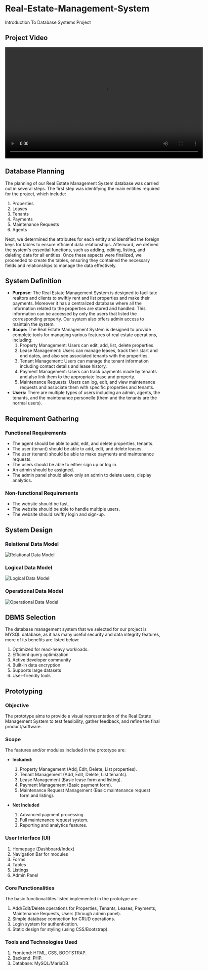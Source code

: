 # Real-Estate-Management-System
Introduction To Database Systems Project

## Project Video  
<video width="640" height="360" controls>
  <source src="https://github.com/Fasih-131/Real-Estate-Management-System/raw/main/project_sr.mp4" type="video/mp4">
  Your browser does not support the video tag.
</video>

## Database Planning
The planning of our Real Estate Management System database was carried out in several steps. The first step was identifying the main entities required for the project, which include: 
1.	Properties
2.	Leases
3.	Tenants
4.	Payments
5.	Maintenance Requests
6.	Agents

Next, we determined the attributes for each entity and identified the foreign keys for tables to ensure efficient data relationships. Afterward, we defined the system's essential functions, such as adding, editing, listing, and deleting data for all entities. Once these aspects were finalized, we proceeded to create the tables, ensuring they contained the necessary fields and relationships to manage the data effectively.

## System Definition
  - **Purpose:** The Real Estate Management System is designed to facilitate realtors and clients to swiftly rent and list properties and make their payments. Moreover it has a centralized database where all the                     information related to the properties are stored and handled. This information can be accessed by only the users that listed the corresponding property. Our system also offers admin access to                        maintain the system.
  - **Scope:** The Real Estate Management System is designed to provide complete tools for managing various features of real estate operations, including:
      1. Property Management: Users can edit, add, list, delete properties.
      2. Lease Management: Users can manage leases, track their start and end dates, and also see associated tenants with the properties.
      3. Tenant Management: Users can manage the tenant information including contact details and lease history.
      4. Payment Management: Users can track payments made by tenants and also link them to the appropriate lease and property.
      5. Maintenance Requests: Users can log, edit, and view maintenance requests and associate them with specific properties and tenants.
  - **Users:** There are multiple types of users including an admin, agents, the tenants, and the maintenance personelle (them and the tenants are the normal users).

## Requirement Gathering
### Functional Requirements
  - The agent should be able to add, edit, and delete properties, tenants.
  - The user (tenant) should be able to add, edit, and delete leases.
  - The user (tenant) should be able to make payments and maintenance requests.
  - The users should be able to either sign up or log in.
  - An admin should be assigned.
  - The admin panel should allow only an admin to delete users, display analytics.

### Non-functional Requirements
  - The website should be fast.
  - The website should be able to handle multiple users.
  - The website should swiftly login and sign-up.

## System Design
### Relational Data Model
![Relational Data Model](https://github.com/Fasih-131/Real-Estate-Management-System/blob/main/Real%20Estate%20Management%20System%20(1).png)

### Logical Data Model
![Logical Data Model](https://github.com/Fasih-131/Real-Estate-Management-System/blob/main/logical_data_model.PNG)

### Operational Data Model
![Operational Data Model](https://github.com/Fasih-131/Real-Estate-Management-System/blob/main/operational_data_model.PNG)

## DBMS Selection
The database management system that we selected for our project is MYSQL database, as it has many useful security and data integrity features, more of its benefits are listed below:
  1. Optimized for read-heavy workloads.
  2. Efficient query optimization
  3. Active developer community
  4. Built-in data encryption
  5. Supports large datasets
  6. User-friendly tools

## Prototyping
### Objective
The prototype aims to provide a visual representation of the Real Estate Management System to test feasibility, gather feedback, and refine the final product/software.

### Scope
The features and/or modules included in the prototype are:
- **Included:**
  1. Property Management (Add, Edit, Delete, List properties).
  2. Tenant Management (Add, Edit, Delete, List tenants).
  3. Lease Management (Basic lease form and listing).
  4. Payment Management (Basic payment form).
  5. Maintenance Request Management (Basic maintenance request form and listing).

- **Not Included**
  1. Advanced payment processing.
  2. Full maintenance request system.
  3. Reporting and analytics features.
 
### User Interface (UI)
1. Homepage (Dashboard/Index)
2. Navigation Bar for modules
3. Forms
4. Tables
5. Listings
6. Admin Panel

### Core Functionalities
The basic functionalitites listed implemented in the prototype are:
1. Add/Edit/Delete operations for Properties, Tenants, Leases, Payments, Maintenance Requests, Users (through admin panel).
2. Simple database connection for CRUD operations.
3. Login system for authentication.
4. Static design for styling (using CSS/Bootstrap).

### Tools and Technologies Used
1. Frontend: HTML, CSS, BOOTSTRAP.
2. Backend: PHP.
3. Database: MySQL/MariaDB.

